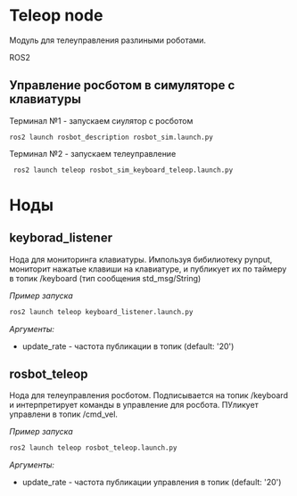 # Teleop node

Модуль для телеуправления разлиными роботами.

ROS2

## Управление росботом в симуляторе с клавиатуры

Терминал №1 - запускаем сиулятор с росботом
```
ros2 launch rosbot_description rosbot_sim.launch.py
```

Терминал №2 - запускаем телеуправление
```
 ros2 launch teleop rosbot_sim_keyboard_teleop.launch.py
```

# Ноды

## keyborad_listener

Нода для мониторинга клавиатуры. Импользуя бибилиотеку pynput, мониторит нажатые клавиши на клавиатуре, и публикует их по таймеру в топик /keyboard (тип сообщения std_msg/String)

*Пример запуска*

```bash
ros2 launch teleop keyboard_listener.launch.py
```
*Аргументы:*
* update_rate - частота публикации в топик (default: '20')

## rosbot_teleop
Нода для телеуправления росботом. Подписывается на топик /keyboard и интерпретирует команды в управление для росбота. ПУликует управлени в топик /cmd_vel.

*Пример запуска*

```bash
ros2 launch teleop rosbot_teleop.launch.py
```
*Аргументы:*
* update_rate - частота публикации управления в топик (default: '20')

